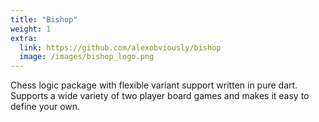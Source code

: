 ```yaml
---
title: "Bishop"
weight: 1
extra:
  link: https://github.com/alexobviously/bishop
  image: /images/bishop_logo.png
---
```


Chess logic package with flexible variant support written in pure dart.  
Supports a wide variety of two player board games and makes it easy to define your own.  